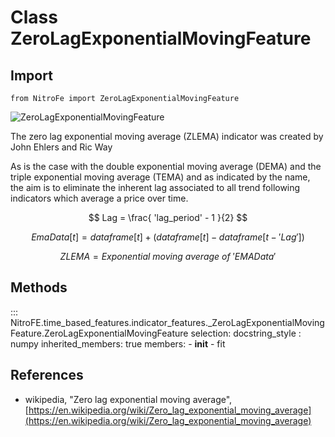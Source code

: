 

# Class ZeroLagExponentialMovingFeature

## Import
`
from NitroFe import ZeroLagExponentialMovingFeature
`

![ZeroLagExponentialMovingFeature](https://media.giphy.com/media/lW7PIM2hbP0fMw0roa/giphy.gif)

The zero lag exponential moving average (ZLEMA) indicator was created by John Ehlers and Ric Way

As is the case with the double exponential moving average (DEMA) and the triple exponential moving average (TEMA) and as indicated by the name, the aim is to eliminate the inherent lag associated to all trend following indicators which average a price over time.

$$
Lag = \frac{ 'lag_period' - 1 }{2}
$$

$$
EmaData[t] = dataframe[t] + (dataframe[t] - dataframe[t-'Lag'])
$$

$$
ZLEMA = Exponential \ moving \ average \ of \ 'EMAData'
$$


## Methods

::: NitroFE.time_based_features.indicator_features._ZeroLagExponentialMovingFeature.ZeroLagExponentialMovingFeature
    selection:
        docstring_style : numpy
        inherited_members: true
        members:
        - __init__
        - fit

References
----------
* wikipedia, "Zero lag exponential moving average",
    [https://en.wikipedia.org/wiki/Zero_lag_exponential_moving_average](https://en.wikipedia.org/wiki/Zero_lag_exponential_moving_average)